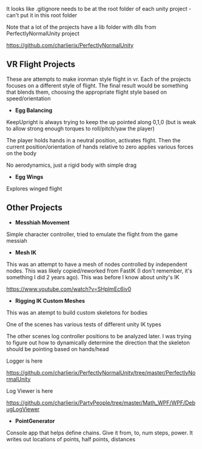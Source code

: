 It looks like .gitignore needs to be at the root folder of each unity project - can't put it in this root folder

Note that a lot of the projects have a lib folder with dlls from PerfectlyNormalUnity project

https://github.com/charlierix/PerfectlyNormalUnity


## VR Flight Projects

These are attempts to make ironman style flight in vr.  Each of the projects focuses on a different style of  flight.  The final result would be something that blends them, choosing the appropriate flight style based on speed/orientation

- **Egg Balancing**

KeepUpright is always trying to keep the up pointed along 0,1,0 (but is weak to allow strong enough torques to roll/pitch/yaw the player)

The player holds hands in a neutral position, activates flight.  Then the current position/orientation of hands relative to zero applies various forces on the body

No aerodynamics, just a rigid body with simple drag

- **Egg Wings**

Explores winged flight


## Other Projects

- **Messhiah Movement**

Simple character controller, tried to emulate the flight from the game messiah

- **Mesh IK**

This was an attempt to have a mesh of nodes controlled by independent nodes.  This was likely copied/reworked from FastIK (I don't remember, it's something I did 2 years ago).  This was before I know about unity's IK

https://www.youtube.com/watch?v=SHplmEc6iv0

- **Rigging IK Custom Meshes**

This was an atempt to build custom skeletons for bodies

One of the scenes has various tests of different unity IK types

The other scenes log controller positions to be analyzed later.  I was trying to figure out how to dynamically determine the direction that the skeleton should be pointing based on hands/head

Logger is here

https://github.com/charlierix/PerfectlyNormalUnity/tree/master/PerfectlyNormalUnity

Log Viewer is here

https://github.com/charlierix/PartyPeople/tree/master/Math_WPF/WPF/DebugLogViewer

- **PointGenerator**

Console app that helps define chains.  Give it from, to, num steps, power.  It writes out locations of points, half points, distances

